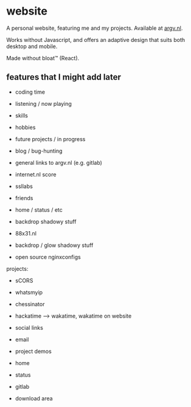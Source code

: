 # website

A personal website, featuring me and my projects.
Available at [argv.nl](https://argv.nl).

Works without Javascript, and offers an adaptive design that suits both desktop and mobile.

Made without bloat™ (React).

## features that I might add later

- coding time
- listening / now playing
- skills
- hobbies
- future projects / in progress
- blog / bug-hunting
- general links to argv.nl (e.g. gitlab)
- internet.nl score
- ssllabs
- friends

- home / status / etc
- backdrop shadowy stuff
- 88x31.nl

- backdrop / glow shadowy stuff
- open source nginxconfigs

projects:

- sCORS
- whatsmyip
- chessinator

- hackatime --> wakatime, wakatime on website

- social links
- email

- project demos

- home
- status
- gitlab
- download area
